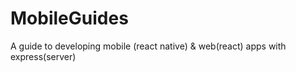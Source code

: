# MobileGuides
A guide to developing mobile (react native) &amp; web(react) apps with express(server)
